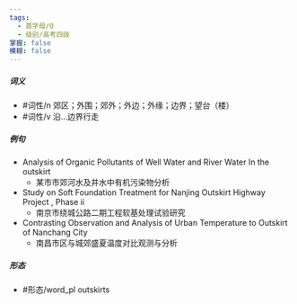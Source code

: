 ```yaml
---
tags:
  - 首字母/O
  - 级别/高考四级
掌握: false
模糊: false
---
```

##### 词义
- #词性/n  郊区；外围；郊外；外边；外缘；边界；望台（楼）
- #词性/v  沿...边界行走
##### 例句
- Analysis of Organic Pollutants of Well Water and River Water In the outskirt
	- 某市市郊河水及井水中有机污染物分析
- Study on Soft Foundation Treatment for Nanjing Outskirt Highway Project , Phase ⅱ
	- 南京市绕城公路二期工程软基处理试验研究
- Contrasting Observation and Analysis of Urban Temperature to Outskirt of Nanchang City
	- 南昌市区与城郊盛夏温度对比观测与分析
##### 形态
- #形态/word_pl outskirts
